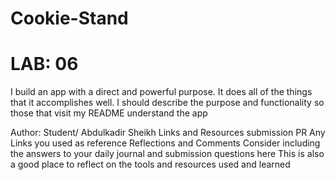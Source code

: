 # Cookie-Stand
# LAB: 06 

I build an app with a direct and powerful purpose. It does all of the things that it accomplishes well. I should describe the purpose and functionality so those that visit my README understand the app

Author: Student/ Abdulkadir Sheikh
Links and Resources
submission PR
Any Links you used as reference
Reflections and Comments
Consider including the answers to your daily journal and submission questions here
This is also a good place to reflect on the tools and resources used and learned